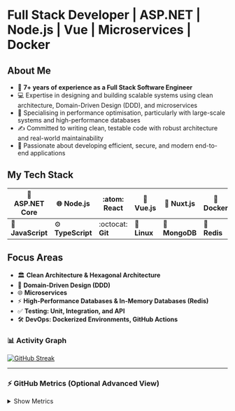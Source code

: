# Full Stack Developer | ASP.NET | Node.js  | Vue | Microservices | Docker

## About Me
- 🌱 **7+ years of experience as a Full Stack Software Engineer**
- 💻 Expertise in designing and building scalable systems using clean architecture, Domain-Driven Design (DDD), and microservices
- 🚀 Specialising in performance optimisation, particularly with large-scale systems and high-performance databases
- ✍️ Committed to writing clean, testable code with robust architecture and real-world maintainability
- 🎯 Passionate about developing efficient, secure, and modern end-to-end applications

## My Tech Stack
| :rocket: **ASP.NET Core** | :globe_with_meridians: **Node.js** | :atom: **React** | :leaves: **Vue.js** | :triangular_ruler: **Nuxt.js** | :whale: **Docker** |
|---------------------------|------------------------------------|------------------|---------------------|-------------------------------|---------------------|
| :scroll: **JavaScript**   | :gear: **TypeScript**             | :octocat: **Git** | :penguin: **Linux** | :green_heart: **MongoDB**     | :gem: **Redis**     |

## Focus Areas
- 🏛️ **Clean Architecture & Hexagonal Architecture**
- 🎨 **Domain-Driven Design (DDD)**
- 🌐 **Microservices**
- ⚡ **High-Performance Databases & In-Memory Databases (Redis)**
- ✅ **Testing: Unit, Integration, and API**
- 🛠️ **DevOps: Dockerized Environments, GitHub Actions**

 
### 📊 Activity Graph

[![GitHub Streak](https://streak-stats.demolab.com?user=Saleh-Mohammed-Alabidi&theme=tokyonight&hide_border=true)](https://git.io/streak-stats)

---

### ⚡ GitHub Metrics (Optional Advanced View)

<details>
  <summary>Show Metrics</summary>

  <img src="https://github.com/Saleh-Mohammed-Alabidi/Saleh-Mohammed-Alabidi/blob/main/github-metrics.svg" alt="Metrics" width="100%">

</details>
